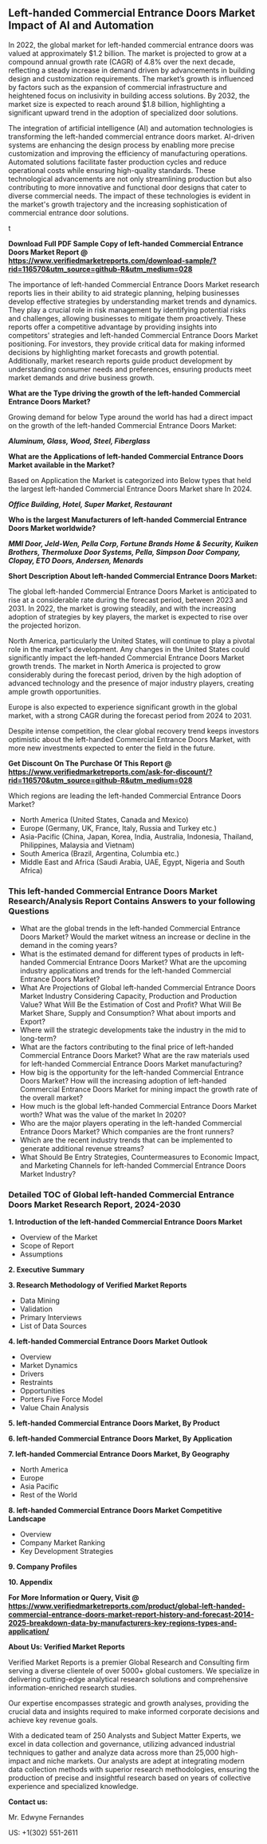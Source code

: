 <h2>Left-handed Commercial Entrance Doors Market Impact of AI and Automation</h2><p>In 2022, the global market for left-handed commercial entrance doors was valued at approximately $1.2 billion. The market is projected to grow at a compound annual growth rate (CAGR) of 4.8% over the next decade, reflecting a steady increase in demand driven by advancements in building design and customization requirements. The market’s growth is influenced by factors such as the expansion of commercial infrastructure and heightened focus on inclusivity in building access solutions. By 2032, the market size is expected to reach around $1.8 billion, highlighting a significant upward trend in the adoption of specialized door solutions.</p><p>The integration of artificial intelligence (AI) and automation technologies is transforming the left-handed commercial entrance doors market. AI-driven systems are enhancing the design process by enabling more precise customization and improving the efficiency of manufacturing operations. Automated solutions facilitate faster production cycles and reduce operational costs while ensuring high-quality standards. These technological advancements are not only streamlining production but also contributing to more innovative and functional door designs that cater to diverse commercial needs. The impact of these technologies is evident in the market's growth trajectory and the increasing sophistication of commercial entrance door solutions.</p>t</p><p id="" class=""><strong>Download Full PDF Sample Copy of left-handed Commercial Entrance Doors Market Report @ <a href="https://www.verifiedmarketreports.com/download-sample/?rid=116570&utm_source=github-R&utm_medium=028" target="_blank">https://www.verifiedmarketreports.com/download-sample/?rid=116570&utm_source=github-R&utm_medium=028</a></strong></p><p>The importance of&nbsp;left-handed Commercial Entrance Doors Market research reports lies in their ability to aid strategic planning, helping businesses develop effective strategies by understanding market trends and dynamics. They play a crucial role in risk management by identifying potential risks and challenges, allowing businesses to mitigate them proactively. These reports offer a competitive advantage by providing insights into competitors' strategies and left-handed Commercial Entrance Doors Market positioning. For investors, they provide critical data for making informed decisions by highlighting market forecasts and growth potential. Additionally, market research reports guide product development by understanding consumer needs and preferences, ensuring products meet market demands and drive business growth.</p><p><strong>What are the&nbsp;Type driving the growth of the left-handed Commercial Entrance Doors Market?</strong></p><p id="" class="">Growing demand for below Type around the world has had a direct impact on the growth of the left-handed Commercial Entrance Doors Market:</p><em><strong>Aluminum, Glass, Wood, Steel, Fiberglass</strong></em></p><strong>What are the&nbsp;Applications&nbsp;of left-handed Commercial Entrance Doors Market available in the Market?</strong></p><p id="" class="">Based on Application the Market is categorized into Below types that held the largest left-handed Commercial Entrance Doors Market share In 2024.</p><em><strong>Office Building, Hotel, Super Market, Restaurant</strong></em></p><strong>Who is the largest Manufacturers of left-handed Commercial Entrance Doors Market worldwide?</strong></p><p><em><strong>MMI Door, Jeld-Wen, Pella Corp, Fortune Brands Home & Security, Kuiken Brothers, Thermoluxe Door Systems, Pella, Simpson Door Company, Clopay, ETO Doors, Andersen, Menards</strong></em></p><p id="" class=""><strong>Short Description About left-handed Commercial Entrance Doors Market:</strong></p><p>The global left-handed Commercial Entrance Doors Market is anticipated to rise at a considerable rate during the forecast period, between 2023 and 2031. In 2022, the market is growing steadily, and with the increasing adoption of strategies by key players, the market is expected to rise over the projected horizon.</p><p>North America, particularly the United States, will continue to play a pivotal role in the market's development. Any changes in the United States could significantly impact the left-handed Commercial Entrance Doors Market growth trends. The market in North America is projected to grow considerably during the forecast period, driven by the high adoption of advanced technology and the presence of major industry players, creating ample growth opportunities.</p><p>Europe is also expected to experience significant growth in the global market, with a strong CAGR during the forecast period from 2024 to 2031.</p><p>Despite intense competition, the clear global recovery trend keeps investors optimistic about the left-handed Commercial Entrance Doors Market, with more new investments expected to enter the field in the future.</p><p id="" class=""><strong>Get Discount On The Purchase Of This Report @ <a href="https://www.verifiedmarketreports.com/ask-for-discount/?rid=116570&utm_source=github-R&utm_medium=028" target="_blank">https://www.verifiedmarketreports.com/ask-for-discount/?rid=116570&utm_source=github-R&utm_medium=028</a></strong></p>Which regions are leading the left-handed Commercial Entrance Doors Market?</p><ul><li>North America (United States, Canada and Mexico)</li><li>Europe (Germany, UK, France, Italy, Russia and Turkey etc.)</li><li>Asia-Pacific (China, Japan, Korea, India, Australia, Indonesia, Thailand, Philippines, Malaysia and Vietnam)</li><li>South America (Brazil, Argentina, Columbia etc.)</li><li>Middle East and Africa (Saudi Arabia, UAE, Egypt, Nigeria and South Africa)</li></ul><h3 id="" class="">This left-handed Commercial Entrance Doors Market Research/Analysis Report Contains Answers to your following Questions</h3><ul><li>What are the global trends in the left-handed Commercial Entrance Doors Market? Would the market witness an increase or decline in the demand in the coming years?</li><li>What is the estimated demand for different types of products in left-handed Commercial Entrance Doors Market? What are the upcoming industry applications and trends for the left-handed Commercial Entrance Doors Market?</li><li>What Are Projections of Global left-handed Commercial Entrance Doors Market Industry Considering Capacity, Production and Production Value? What Will Be the Estimation of Cost and Profit? What Will Be Market Share, Supply and Consumption? What about imports and Export?</li><li>Where will the strategic developments take the industry in the mid to long-term?</li><li>What are the factors contributing to the final price of left-handed Commercial Entrance Doors Market? What are the raw materials used for left-handed Commercial Entrance Doors Market manufacturing?</li><li>How big is the opportunity for the left-handed Commercial Entrance Doors Market? How will the increasing adoption of left-handed Commercial Entrance Doors Market for mining impact the growth rate of the overall market?</li><li>How much is the global left-handed Commercial Entrance Doors Market worth? What was the value of the market In 2020?</li><li>Who are the major players operating in the left-handed Commercial Entrance Doors Market? Which companies are the front runners?</li><li>Which are the recent industry trends that can be implemented to generate additional revenue streams?</li><li>What Should Be Entry Strategies, Countermeasures to Economic Impact, and Marketing Channels for left-handed Commercial Entrance Doors Market Industry?</li></ul><h3 id="" class="">Detailed TOC of Global left-handed Commercial Entrance Doors Market Research Report, 2024-2030</h3><p id="" class=""><strong>1. Introduction of the left-handed Commercial Entrance Doors Market</strong></p><ul><li>Overview of the Market</li><li>Scope of Report</li><li>Assumptions</li></ul><p id="" class=""><strong>2. Executive Summary</strong></p><p id="" class=""><strong>3. Research Methodology of Verified Market Reports</strong></p><ul><li>Data Mining</li><li>Validation</li><li>Primary Interviews</li><li>List of Data Sources</li></ul><p id="" class=""><strong>4. left-handed Commercial Entrance Doors Market Outlook</strong></p><ul><li>Overview</li><li>Market Dynamics</li><li>Drivers</li><li>Restraints</li><li>Opportunities</li><li>Porters Five Force Model</li><li>Value Chain Analysis</li></ul><p id="" class=""><strong>5. left-handed Commercial Entrance Doors Market, By Product</strong></p><p id="" class=""><strong>6. left-handed Commercial Entrance Doors Market, By Application</strong></p><p id="" class=""><strong>7. left-handed Commercial Entrance Doors Market, By Geography</strong></p><ul><li>North America</li><li>Europe</li><li>Asia Pacific</li><li>Rest of the World</li></ul><p id="" class=""><strong>8. left-handed Commercial Entrance Doors Market Competitive Landscape</strong></p><ul><li>Overview</li><li>Company Market Ranking</li><li>Key Development Strategies</li></ul><p id="" class=""><strong>9. Company Profiles</strong></p><p id="" class=""><strong>10. Appendix</strong></p><p id="" class=""><strong>For More Information or Query, Visit @ <a href="https://www.verifiedmarketreports.com/product/global-left-handed-commercial-entrance-doors-market-report-history-and-forecast-2014-2025-breakdown-data-by-manufacturers-key-regions-types-and-application/" target="_blank">https://www.verifiedmarketreports.com/product/global-left-handed-commercial-entrance-doors-market-report-history-and-forecast-2014-2025-breakdown-data-by-manufacturers-key-regions-types-and-application/</a></strong></p><p id="" class=""><strong>About Us: Verified Market Reports</strong></p><p id="" class="">Verified Market Reports is a premier Global Research and Consulting firm serving a diverse clientele of over 5000+ global customers. We specialize in delivering cutting-edge analytical research solutions and comprehensive information-enriched research studies.</p><p id="" class="">Our expertise encompasses strategic and growth analyses, providing the crucial data and insights required to make informed corporate decisions and achieve key revenue goals.</p><p id="" class="">With a dedicated team of 250 Analysts and Subject Matter Experts, we excel in data collection and governance, utilizing advanced industrial techniques to gather and analyze data across more than 25,000 high-impact and niche markets. Our analysts are adept at integrating modern data collection methods with superior research methodologies, ensuring the production of precise and insightful research based on years of collective experience and specialized knowledge.</p><p id="" class=""><strong>Contact us:</strong></p><p id="" class="">Mr. Edwyne Fernandes</p><p id="" class="">US: +1(302) 551-2611</p>